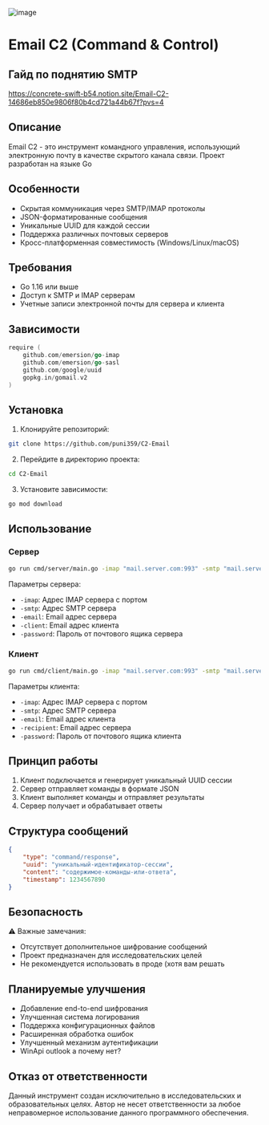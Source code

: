 ![image](https://github.com/user-attachments/assets/ee964f3e-fb22-462c-9293-52bd47620725)
# Email C2 (Command & Control)

## Гайд по поднятию SMTP 
https://concrete-swift-b54.notion.site/Email-C2-14686eb850e9806f80b4cd721a44b67f?pvs=4

## Описание
Email C2 - это инструмент командного управления, использующий электронную почту в качестве скрытого канала связи. Проект разработан на языке Go 
## Особенности
- Скрытая коммуникация через SMTP/IMAP протоколы
- JSON-форматированные сообщения
- Уникальные UUID для каждой сессии
- Поддержка различных почтовых серверов
- Кросс-платформенная совместимость (Windows/Linux/macOS)

## Требования
- Go 1.16 или выше
- Доступ к SMTP и IMAP серверам
- Учетные записи электронной почты для сервера и клиента

## Зависимости
```go
require (
    github.com/emersion/go-imap
    github.com/emersion/go-sasl
    github.com/google/uuid
    gopkg.in/gomail.v2
)
```

## Установка
1. Клонируйте репозиторий:
```bash
git clone https://github.com/puni359/C2-Email
```

2. Перейдите в директорию проекта:
```bash
cd С2-Email
```

3. Установите зависимости:
```bash
go mod download
```

## Использование

### Сервер
```bash
go run cmd/server/main.go -imap "mail.server.com:993" -smtp "mail.server.com" -email "server@example.com" -client "client@example.com" -password "server_password"
```

Параметры сервера:
- `-imap`: Адрес IMAP сервера с портом
- `-smtp`: Адрес SMTP сервера
- `-email`: Email адрес сервера
- `-client`: Email адрес клиента
- `-password`: Пароль от почтового ящика сервера

### Клиент
```bash
go run cmd/client/main.go -imap "mail.server.com:993" -smtp "mail.server.com" -email "client@example.com" -recipient "server@example.com" -password "client_password"
```

Параметры клиента:
- `-imap`: Адрес IMAP сервера с портом
- `-smtp`: Адрес SMTP сервера
- `-email`: Email адрес клиента
- `-recipient`: Email адрес сервера
- `-password`: Пароль от почтового ящика клиента

## Принцип работы
1. Клиент подключается и генерирует уникальный UUID сессии
2. Сервер отправляет команды в формате JSON
3. Клиент выполняет команды и отправляет результаты
4. Сервер получает и обрабатывает ответы

## Структура сообщений
```json
{
    "type": "command/response",
    "uuid": "уникальный-идентификатор-сессии",
    "content": "содержимое-команды-или-ответа",
    "timestamp": 1234567890
}
```

## Безопасность
⚠️ Важные замечания:
- Отсутствует дополнительное шифрование сообщений
- Проект предназначен для исследовательских целей
- Не рекомендуется использовать в проде (хотя вам решать 

## Планируемые улучшения
- Добавление end-to-end шифрования
- Улучшенная система логирования
- Поддержка конфигурационных файлов
- Расширенная обработка ошибок
- Улучшенный механизм аутентификации
- WinApi outlook а почему нет? 

## Отказ от ответственности
Данный инструмент создан исключительно в исследовательских и образовательных целях. Автор не несет ответственности за любое неправомерное использование данного программного обеспечения.



